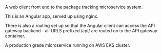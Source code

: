 A web client front end to the package tracking microservice system.

This is an Angular app, served up using nginx.

There is also a routing set up so that the Angular client can access the API gateway backend - all URLS prefixed /api/ are routed on to the API gateway container.

A production grade microservice running on AWS EKS cluster.
